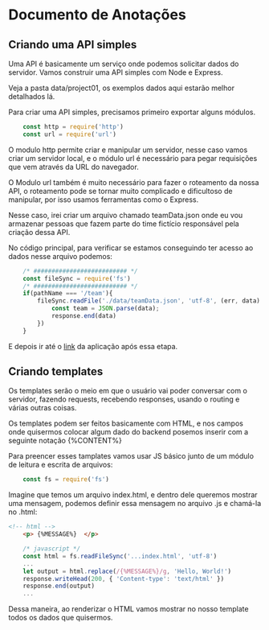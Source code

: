 # Documento de Anotações

## Criando uma API simples

Uma API é basicamente um serviço onde podemos solicitar dados do servidor. 
Vamos construir uma API simples com Node e Express.

Veja a pasta data/project01, os exemplos dados aqui estarão melhor detalhados lá.

Para criar uma API simples, precisamos primeiro exportar alguns módulos. 

```javascript 
    const http = require('http')
    const url = require('url')
```

O modulo http permite criar e manipular um servidor, nesse caso vamos criar um servidor local, e o módulo url é necessário para pegar requisições que vem através da URL do navegador.

O Modulo url também é muito necessário para fazer o roteamento da nossa API, o roteamento pode se tornar muito complicado e dificultoso de manipular, por isso usamos ferramentas como o Express.

Nesse caso, irei criar um arquivo chamado teamData.json onde eu vou armazenar pessoas que fazem parte do time fictício responsável pela criação dessa API. 

No código principal, para verificar se estamos conseguindo ter acesso ao dados nesse arquivo podemos: 

```javascript 
    /* ########################## */
    const fileSync = require('fs')
    /* ########################## */
    if(pathName === '/team'){
        fileSync.readFile('./data/teamData.json', 'utf-8', (err, data) => {
            const team = JSON.parse(data);
            response.end(data)
        })
    }
```

E depois ir até o [link](http://127.0.0.1:8000/team) da aplicação após essa etapa. 

## Criando templates
Os templates serão o meio em que o usuário vai poder conversar com o servidor, fazendo requests, recebendo responses, usando o routing e várias outras coisas. 

Os templates podem ser feitos basicamente com HTML, e nos campos onde quisermos colocar algum dado do backend posemos inserir com a seguinte notação {%CONTENT%}

Para preencer esses tamplates vamos usar JS básico junto de um módulo de leitura e escrita de arquivos:
```javascript 
    const fs = require('fs')
```

Imagine que temos um arquivo index.html, e dentro dele queremos mostrar uma mensagem, podemos definir essa mensagem no arquivo .js e chamá-la no .html: 

```html
<!-- html -->
    <p> {%MESSAGE%}  </p>
```

```javascript
    /* javascript */
    const html = fs.readFileSync('...index.html', 'utf-8')
    ...
    let output = html.replace(/{%MESSAGE%}/g, 'Hello, World!')
    response.writeHead(200, { 'Content-type': 'text/html' })
    response.end(output)
    ...
```

Dessa maneira, ao renderizar o HTML vamos mostrar no nosso template todos os dados que quisermos.
